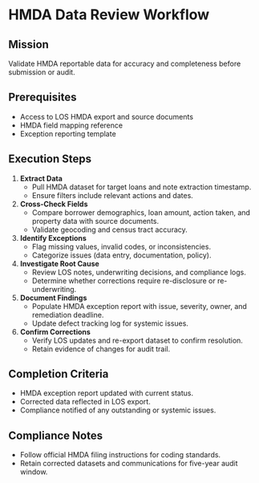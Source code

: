 <!-- Powered by BMAD™ Core -->

# HMDA Data Review Workflow

## Mission

Validate HMDA reportable data for accuracy and completeness before submission or audit.

## Prerequisites

- Access to LOS HMDA export and source documents
- HMDA field mapping reference
- Exception reporting template

## Execution Steps

1. **Extract Data**
   - Pull HMDA dataset for target loans and note extraction timestamp.
   - Ensure filters include relevant actions and dates.
2. **Cross-Check Fields**
   - Compare borrower demographics, loan amount, action taken, and property data with source documents.
   - Validate geocoding and census tract accuracy.
3. **Identify Exceptions**
   - Flag missing values, invalid codes, or inconsistencies.
   - Categorize issues (data entry, documentation, policy).
4. **Investigate Root Cause**
   - Review LOS notes, underwriting decisions, and compliance logs.
   - Determine whether corrections require re-disclosure or re-underwriting.
5. **Document Findings**
   - Populate HMDA exception report with issue, severity, owner, and remediation deadline.
   - Update defect tracking log for systemic issues.
6. **Confirm Corrections**
   - Verify LOS updates and re-export dataset to confirm resolution.
   - Retain evidence of changes for audit trail.

## Completion Criteria

- HMDA exception report updated with current status.
- Corrected data reflected in LOS export.
- Compliance notified of any outstanding or systemic issues.

## Compliance Notes

- Follow official HMDA filing instructions for coding standards.
- Retain corrected datasets and communications for five-year audit window.
